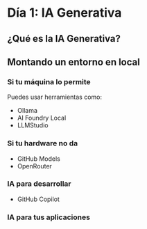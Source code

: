 # Día 1: IA Generativa

## ¿Qué es la IA Generativa? 

## Montando un entorno en local

### Si tu máquina lo permite

Puedes usar herramientas como:

- Ollama
- AI Foundry Local
- LLMStudio


### Si tu hardware no da

- GitHub Models
- OpenRouter

### IA para desarrollar 

- GitHub Copilot


### IA para tus aplicaciones


